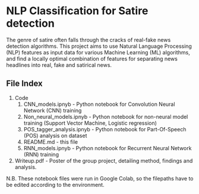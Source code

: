# NLP Classification for Satire detection

The genre of satire often falls through the cracks of real-fake news detection algorithms. This project aims to use Natural Language Processing (NLP) features as input data for various Machine Learning (ML) algorithms, and find a locally optimal combination of features for separating news headlines into real, fake and satirical news.

## File Index

1. Code
   1. CNN_models.ipnyb - Python notebook for Convolution Neural Network (CNN) training
   2. Non_neural_models.ipnyb - Python notebook for non-neural model training (Support Vector Machine, Logistic regression)
   3. POS_tagger_analysis.ipnyb - Python notebook for Part-Of-Speech (POS) analysis on dataset
   4. README.md - this file
   5. RNN_models.ipnyb - Python notebook for Recurrent Neural Network (RNN) training
2. Writeup.pdf - Poster of the group project, detailing method, findings and analysis.

N.B. These notebook files were run in Google Colab, so the filepaths have to be edited according to the environment.
